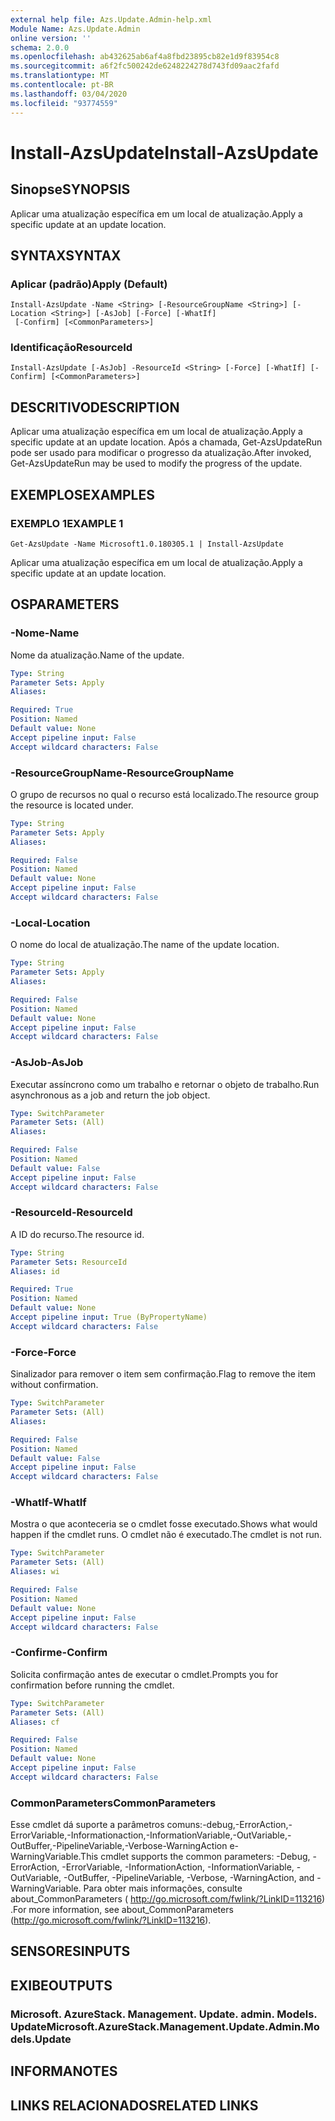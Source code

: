 ```yaml
---
external help file: Azs.Update.Admin-help.xml
Module Name: Azs.Update.Admin
online version: ''
schema: 2.0.0
ms.openlocfilehash: ab432625ab6af4a8fbd23895cb82e1d9f83954c8
ms.sourcegitcommit: a6f2fc500242de6248224278d743fd09aac2fafd
ms.translationtype: MT
ms.contentlocale: pt-BR
ms.lasthandoff: 03/04/2020
ms.locfileid: "93774559"
---
```

# <span data-ttu-id="3fef3-101">Install-AzsUpdate</span><span class="sxs-lookup"><span data-stu-id="3fef3-101">Install-AzsUpdate</span></span>

## <span data-ttu-id="3fef3-102">Sinopse</span><span class="sxs-lookup"><span data-stu-id="3fef3-102">SYNOPSIS</span></span>
<span data-ttu-id="3fef3-103">Aplicar uma atualização específica em um local de atualização.</span><span class="sxs-lookup"><span data-stu-id="3fef3-103">Apply a specific update at an update location.</span></span>

## <span data-ttu-id="3fef3-104">SYNTAX</span><span class="sxs-lookup"><span data-stu-id="3fef3-104">SYNTAX</span></span>

### <span data-ttu-id="3fef3-105">Aplicar (padrão)</span><span class="sxs-lookup"><span data-stu-id="3fef3-105">Apply (Default)</span></span>
```
Install-AzsUpdate -Name <String> [-ResourceGroupName <String>] [-Location <String>] [-AsJob] [-Force] [-WhatIf]
 [-Confirm] [<CommonParameters>]
```

### <span data-ttu-id="3fef3-106">Identificação</span><span class="sxs-lookup"><span data-stu-id="3fef3-106">ResourceId</span></span>
```
Install-AzsUpdate [-AsJob] -ResourceId <String> [-Force] [-WhatIf] [-Confirm] [<CommonParameters>]
```

## <span data-ttu-id="3fef3-107">DESCRITIVO</span><span class="sxs-lookup"><span data-stu-id="3fef3-107">DESCRIPTION</span></span>
<span data-ttu-id="3fef3-108">Aplicar uma atualização específica em um local de atualização.</span><span class="sxs-lookup"><span data-stu-id="3fef3-108">Apply a specific update at an update location.</span></span> <span data-ttu-id="3fef3-109">Após a chamada, Get-AzsUpdateRun pode ser usado para modificar o progresso da atualização.</span><span class="sxs-lookup"><span data-stu-id="3fef3-109">After invoked, Get-AzsUpdateRun may be used to modify the progress of the update.</span></span>

## <span data-ttu-id="3fef3-110">EXEMPLOS</span><span class="sxs-lookup"><span data-stu-id="3fef3-110">EXAMPLES</span></span>

### <span data-ttu-id="3fef3-111">EXEMPLO 1</span><span class="sxs-lookup"><span data-stu-id="3fef3-111">EXAMPLE 1</span></span>
```
Get-AzsUpdate -Name Microsoft1.0.180305.1 | Install-AzsUpdate
```

<span data-ttu-id="3fef3-112">Aplicar uma atualização específica em um local de atualização.</span><span class="sxs-lookup"><span data-stu-id="3fef3-112">Apply a specific update at an update location.</span></span>

## <span data-ttu-id="3fef3-113">OS</span><span class="sxs-lookup"><span data-stu-id="3fef3-113">PARAMETERS</span></span>

### <span data-ttu-id="3fef3-114">-Nome</span><span class="sxs-lookup"><span data-stu-id="3fef3-114">-Name</span></span>
<span data-ttu-id="3fef3-115">Nome da atualização.</span><span class="sxs-lookup"><span data-stu-id="3fef3-115">Name of the update.</span></span>

```yaml
Type: String
Parameter Sets: Apply
Aliases:

Required: True
Position: Named
Default value: None
Accept pipeline input: False
Accept wildcard characters: False
```

### <span data-ttu-id="3fef3-116">-ResourceGroupName</span><span class="sxs-lookup"><span data-stu-id="3fef3-116">-ResourceGroupName</span></span>
<span data-ttu-id="3fef3-117">O grupo de recursos no qual o recurso está localizado.</span><span class="sxs-lookup"><span data-stu-id="3fef3-117">The resource group the resource is located under.</span></span>

```yaml
Type: String
Parameter Sets: Apply
Aliases:

Required: False
Position: Named
Default value: None
Accept pipeline input: False
Accept wildcard characters: False
```

### <span data-ttu-id="3fef3-118">-Local</span><span class="sxs-lookup"><span data-stu-id="3fef3-118">-Location</span></span>
<span data-ttu-id="3fef3-119">O nome do local de atualização.</span><span class="sxs-lookup"><span data-stu-id="3fef3-119">The name of the update location.</span></span>

```yaml
Type: String
Parameter Sets: Apply
Aliases:

Required: False
Position: Named
Default value: None
Accept pipeline input: False
Accept wildcard characters: False
```

### <span data-ttu-id="3fef3-120">-AsJob</span><span class="sxs-lookup"><span data-stu-id="3fef3-120">-AsJob</span></span>
<span data-ttu-id="3fef3-121">Executar assíncrono como um trabalho e retornar o objeto de trabalho.</span><span class="sxs-lookup"><span data-stu-id="3fef3-121">Run asynchronous as a job and return the job object.</span></span>

```yaml
Type: SwitchParameter
Parameter Sets: (All)
Aliases:

Required: False
Position: Named
Default value: False
Accept pipeline input: False
Accept wildcard characters: False
```

### <span data-ttu-id="3fef3-122">-ResourceId</span><span class="sxs-lookup"><span data-stu-id="3fef3-122">-ResourceId</span></span>
<span data-ttu-id="3fef3-123">A ID do recurso.</span><span class="sxs-lookup"><span data-stu-id="3fef3-123">The resource id.</span></span>

```yaml
Type: String
Parameter Sets: ResourceId
Aliases: id

Required: True
Position: Named
Default value: None
Accept pipeline input: True (ByPropertyName)
Accept wildcard characters: False
```

### <span data-ttu-id="3fef3-124">-Force</span><span class="sxs-lookup"><span data-stu-id="3fef3-124">-Force</span></span>
<span data-ttu-id="3fef3-125">Sinalizador para remover o item sem confirmação.</span><span class="sxs-lookup"><span data-stu-id="3fef3-125">Flag to remove the item without confirmation.</span></span>

```yaml
Type: SwitchParameter
Parameter Sets: (All)
Aliases:

Required: False
Position: Named
Default value: False
Accept pipeline input: False
Accept wildcard characters: False
```

### <span data-ttu-id="3fef3-126">-WhatIf</span><span class="sxs-lookup"><span data-stu-id="3fef3-126">-WhatIf</span></span>
<span data-ttu-id="3fef3-127">Mostra o que aconteceria se o cmdlet fosse executado.</span><span class="sxs-lookup"><span data-stu-id="3fef3-127">Shows what would happen if the cmdlet runs.</span></span>
<span data-ttu-id="3fef3-128">O cmdlet não é executado.</span><span class="sxs-lookup"><span data-stu-id="3fef3-128">The cmdlet is not run.</span></span>

```yaml
Type: SwitchParameter
Parameter Sets: (All)
Aliases: wi

Required: False
Position: Named
Default value: None
Accept pipeline input: False
Accept wildcard characters: False
```

### <span data-ttu-id="3fef3-129">-Confirme</span><span class="sxs-lookup"><span data-stu-id="3fef3-129">-Confirm</span></span>
<span data-ttu-id="3fef3-130">Solicita confirmação antes de executar o cmdlet.</span><span class="sxs-lookup"><span data-stu-id="3fef3-130">Prompts you for confirmation before running the cmdlet.</span></span>

```yaml
Type: SwitchParameter
Parameter Sets: (All)
Aliases: cf

Required: False
Position: Named
Default value: None
Accept pipeline input: False
Accept wildcard characters: False
```

### <span data-ttu-id="3fef3-131">CommonParameters</span><span class="sxs-lookup"><span data-stu-id="3fef3-131">CommonParameters</span></span>
<span data-ttu-id="3fef3-132">Esse cmdlet dá suporte a parâmetros comuns:-debug,-ErrorAction,-ErrorVariable,-Informationaction,-InformationVariable,-OutVariable,-OutBuffer,-PipelineVariable,-Verbose-WarningAction e-WarningVariable.</span><span class="sxs-lookup"><span data-stu-id="3fef3-132">This cmdlet supports the common parameters: -Debug, -ErrorAction, -ErrorVariable, -InformationAction, -InformationVariable, -OutVariable, -OutBuffer, -PipelineVariable, -Verbose, -WarningAction, and -WarningVariable.</span></span> <span data-ttu-id="3fef3-133">Para obter mais informações, consulte about_CommonParameters ( http://go.microsoft.com/fwlink/?LinkID=113216) .</span><span class="sxs-lookup"><span data-stu-id="3fef3-133">For more information, see about_CommonParameters (http://go.microsoft.com/fwlink/?LinkID=113216).</span></span>

## <span data-ttu-id="3fef3-134">SENSORES</span><span class="sxs-lookup"><span data-stu-id="3fef3-134">INPUTS</span></span>

## <span data-ttu-id="3fef3-135">EXIBE</span><span class="sxs-lookup"><span data-stu-id="3fef3-135">OUTPUTS</span></span>

### <span data-ttu-id="3fef3-136">Microsoft. AzureStack. Management. Update. admin. Models. Update</span><span class="sxs-lookup"><span data-stu-id="3fef3-136">Microsoft.AzureStack.Management.Update.Admin.Models.Update</span></span>

## <span data-ttu-id="3fef3-137">INFORMA</span><span class="sxs-lookup"><span data-stu-id="3fef3-137">NOTES</span></span>

## <span data-ttu-id="3fef3-138">LINKS RELACIONADOS</span><span class="sxs-lookup"><span data-stu-id="3fef3-138">RELATED LINKS</span></span>
